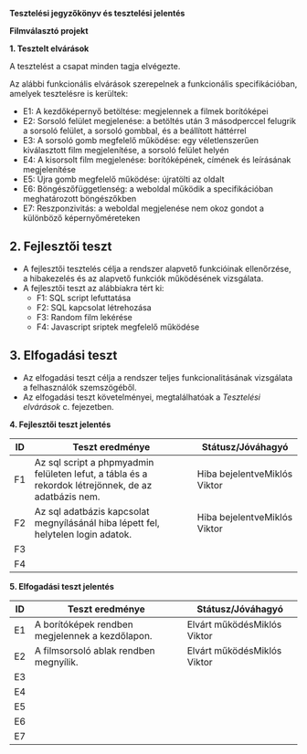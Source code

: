 **Tesztelési jegyzőkönyv és tesztelési jelentés**

**Filmválasztó projekt**

**1. Tesztelt elvárások**

A tesztelést a csapat minden tagja elvégezte.

Az alábbi funkcionális elvárások szerepelnek a funkcionális specifikációban, amelyek tesztelésre is kerültek:

- E1: A kezdőképernyő betöltése: megjelennek a filmek borítóképei
- E2: Sorsoló felület megjelenése: a betöltés után 3 másodperccel felugrik a sorsoló felület, a sorsoló gombbal, és a beállított háttérrel
- E3: A sorsoló gomb megfelelő működése: egy véletlenszerűen kiválasztott film megjelenítése, a sorsoló felület helyén
- E4: A kisorsolt film megjelenése: borítóképének, címének és leírásának megjelenítése
- E5: Újra gomb megfelelő működése: újratölti az oldalt
- E6: Böngészőfüggetlenség: a weboldal működik a specifikációban meghatározott böngészőkben
- E7: Reszponzivitás: a weboldal megjelenése nem okoz gondot a különböző képernyőméreteken

## **2. Fejlesztői teszt**

- A fejlesztői tesztelés célja a rendszer alapvető funkcióinak ellenőrzése, a hibakezelés és az alapvető funkciók működésének vizsgálata.
- A fejlesztői teszt az alábbiakra tért ki:
  - F1: SQL script lefuttatása
  - F2: SQL kapcsolat létrehozása
  - F3: Random film lekérése
  - F4: Javascript sriptek megfelelő működése



## **3. Elfogadási teszt**

- Az elfogadási teszt célja a rendszer teljes funkcionalitásának vizsgálata a felhasználók szemszögéből.
- Az elfogadási teszt követelményei, megtalálhatóak a _Tesztelési elvárások_ c. fejezetben.

**4. Fejlesztői teszt jelentés**

| **ID** | **Teszt eredménye** | **Státusz/Jóváhagyó** |
| --- | --- | --- |
| F1 | Az sql script a phpmyadmin felületen lefut, a tábla és a rekordok létrejönnek, de az adatbázis nem. | Hiba bejelentveMiklós Viktor |
| F2 | Az sql adatbázis kapcsolat megnyílásánál hiba lépett fel, helytelen login adatok. | Hiba bejelentveMiklós Viktor |
| F3 |   |   |
| F4 |   |   |











**5. Elfogadási teszt jelentés**

| **ID** | **Teszt eredménye** | **Státusz/Jóváhagyó** |
| --- | --- | --- |
| E1 | A borítóképek rendben megjelennek a kezdőlapon. | Elvárt működésMiklós Viktor |
| E2 | A filmsorsoló ablak rendben megnyílik. | Elvárt működésMiklós Viktor |
| E3 |   |   |
| E4 |   |   |
| E5 |   |   |
| E6 |   |   |
| E7 |   |   |